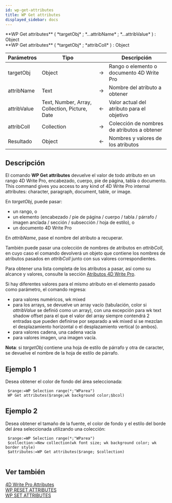 ```yaml
---
id: wp-get-attributes
title: WP Get attributes
displayed_sidebar: docs
---
```


<!--REF #_command_.WP Get attributes.Syntax-->**WP Get attributes** ( *targetObj* ; *...attribName* ; *...attribValue* ) : Object<br/>**WP Get attributes** ( *targetObj* ; *attribColl* ) : Object<!-- END REF-->

<!--REF #_command_.WP Get attributes.Params-->

| Parámetros  | Tipo                                           |                             | Descripción                                 |
| ----------- | ---------------------------------------------- | --------------------------- | ------------------------------------------- |
| targetObj   | Object                                         | &#8594; | Rango o elemento o documento 4D Write Pro   |
| attribName  | Text                                           | &#8594; | Nombre del atributo a obtener               |
| attribValue | Text, Number, Array, Collection, Picture, Date | &#8592; | Valor actual del atributo para el objetivo  |
| attribColl  | Collection                                     | &#8594; | Colección de nombres de atributos a obtener |
| Resultado   | Object                                         | &#8592; | Nombres y valores de los atributos          |

<!-- END REF-->

## Descripción

El comando **WP Get attributes**<!--REF #_command_.WP Get attributes.Summary--> devuelve el valor de todo atributo en un rango 4D Write Pro, encabezado, cuerpo, pie de página, tabla o documento.<!-- END REF--> This command gives you access to any kind of 4D Write Pro internal attributes: character, paragraph, document, table, or image.

En *targetObj*, puede pasar:

- un rango, o
- un elemento (encabezado / pie de página / cuerpo / tabla / párrafo / imagen anclada / sección / subsección / hoja de estilo), o
- un documento 4D Write Pro

En *attribName*, pase el nombre del atributo a recuperar.

También puede pasar una colección de nombres de atributos en *attribColl*, en cuyo caso el comando devolverá un objeto que contiene los nombres de atributos pasados en *attribColl* junto con sus valores correspondientes.

Para obtener una lista completa de los atributos a pasar, así como su alcance y valores, consulte la sección [Atributos 4D Write Pro](../4d-write-pro-attributes).

Si hay diferentes valores para el mismo atributo en el elemento pasado como parámetro, el comando regresa:

- para valores numéricos, wk mixed
- para los arrays, se devuelve un array vacío (tabulación, color si *attribValue* se definió como un array), con una excepción para wk text shadow offset para el que el valor del array siempre contendrá 2 entradas que pueden definirse por separado a wk mixed si se mezclan el desplazamiento horizontal o el desplazamiento vertical (o ambos).
- para valores cadena, una cadena vacía
- para valores imagen, una imagen vacía.

**Nota**: si *targetObj* contiene una hoja de estilo de párrafo y otra de caracter, se devuelve el nombre de la hoja de estilo de párrafo.

## Ejemplo 1

Desea obtener el color de fondo del área seleccionada:

```4d
 $range:=WP Selection range(*;"WParea")
 WP Get attributes($range;wk background color;$bcol)
```

## Ejemplo 2

Desea obtener el tamaño de la fuente, el color de fondo y el estilo del borde del área seleccionada utilizando una colección:

```4d
 $range:=WP Selection range(*;"WParea")
 $collection:=New collection(wk font size; wk background color; wk border style)
 $attributes:=WP Get attributes($range; $collection)
 
```

## Ver también

[4D Write Pro Attributes](../4d-write-pro-attributes)\
[WP RESET ATTRIBUTES](../commands/wp-reset-attributes.md)\
[WP SET ATTRIBUTES](wp-set-attributes.md)